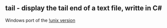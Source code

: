 ﻿## tail -  display the tail end of a text file, writte in C#

Windows port of the [!unix version](https://en.wikipedia.org/wiki/Tail_(Unix))